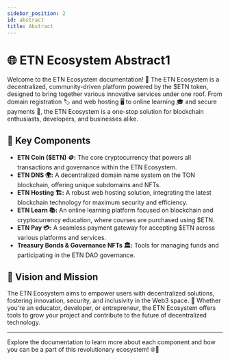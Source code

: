 ```yaml
---
sidebar_position: 2
id: abstract
title: Abstract
---
```


# 🌐 ETN Ecosystem Abstract1

Welcome to the ETN Ecosystem documentation! 🚀 The ETN Ecosystem is a decentralized, community-driven platform powered by the $ETN token, designed to bring together various innovative services under one roof. From domain registration 🏷️ and web hosting 🖥️ to online learning 🎓 and secure payments 💸, the ETN Ecosystem is a one-stop solution for blockchain enthusiasts, developers, and businesses alike.

## 🌟 Key Components

- **ETN Coin ($ETN) 🪙:** The core cryptocurrency that powers all transactions and governance within the ETN Ecosystem.
- **ETN DNS 🌍:** A decentralized domain name system on the TON blockchain, offering unique subdomains and NFTs.
- **ETN Hosting 🏗️:** A robust web hosting solution, integrating the latest blockchain technology for maximum security and efficiency.
- **ETN Learn 📚:** An online learning platform focused on blockchain and cryptocurrency education, where courses are purchased using $ETN.
- **ETN Pay 💳:** A seamless payment gateway for accepting $ETN across various platforms and services.
- **Treasury Bonds & Governance NFTs 🏛️:** Tools for managing funds and participating in the ETN DAO governance.

## 🎯 Vision and Mission

The ETN Ecosystem aims to empower users with decentralized solutions, fostering innovation, security, and inclusivity in the Web3 space. 🌱 Whether you're an educator, developer, or entrepreneur, the ETN Ecosystem offers tools to grow your project and contribute to the future of decentralized technology.

---

Explore the documentation to learn more about each component and how you can be a part of this revolutionary ecosystem! 🌐🚀
